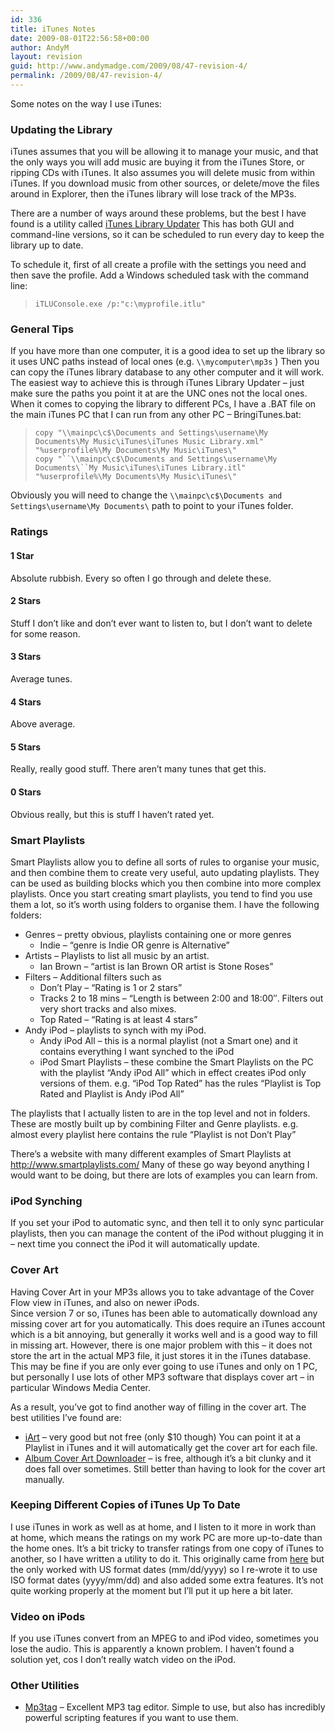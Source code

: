 ```yaml
---
id: 336
title: iTunes Notes
date: 2009-08-01T22:56:58+00:00
author: AndyM
layout: revision
guid: http://www.andymadge.com/2009/08/47-revision-4/
permalink: /2009/08/47-revision-4/
---
```

Some notes on the way I use iTunes:

### Updating the Library

iTunes assumes that you will be allowing it to manage your music, and that the only ways you will add music are buying it from the iTunes Store, or ripping CDs with iTunes. It also assumes you will delete music from within iTunes. If you download music from other sources, or delete/move the files around in Explorer, then the iTunes library will lose track of the MP3s.<!--more-->

There are a number of ways around these problems, but the best I have found is a utility called <a href="http://itlu.ownz.ch/wordpress/" target="_blank">iTunes Library Updater</a> This has both GUI and command-line versions, so it can be scheduled to run every day to keep the library up to date.

To schedule it, first of all create a profile with the settings you need and then save the profile. Add a Windows scheduled task with the command line:

> `iTLUConsole.exe /p:"c:\myprofile.itlu"`

### General Tips

If you have more than one computer, it is a good idea to set up the library so it uses UNC paths instead of local ones (e.g. `\\mycomputer\mp3s` ) Then you can copy the iTunes library database to any other computer and it will work. The easiest way to achieve this is through iTunes Library Updater &#8211; just make sure the paths you point it at are the UNC ones not the local ones. When it comes to copying the library to different PCs, I have a .BAT file on the main iTunes PC that I can run from any other PC &#8211; BringiTunes.bat:

> `copy "\\mainpc\c$\Documents and Settings\username\My Documents\My Music\iTunes\iTunes Music Library.xml" "%userprofile%\My Documents\My Music\iTunes\"`  
>  `copy "``\\mainpc\c$\Documents and Settings\username\My Documents\``My Music\iTunes\iTunes Library.itl" "%userprofile%\My Documents\My Music\iTunes\"`

Obviously you will need to change the `\\mainpc\c$\Documents and Settings\username\My Documents\` path to point to your iTunes folder.

### Ratings

#### 1 Star

Absolute rubbish. Every so often I go through and delete these.

#### 2 Stars

Stuff I don&#8217;t like and don&#8217;t ever want to listen to, but I don&#8217;t want to delete for some reason.

#### 3 Stars

Average tunes.

#### 4 Stars

Above average.

#### 5 Stars

Really, really good stuff. There aren&#8217;t many tunes that get this.

#### 0 Stars

Obvious really, but this is stuff I haven&#8217;t rated yet.

### Smart Playlists

Smart Playlists allow you to define all sorts of rules to organise your music, and then combine them to create very useful, auto updating playlists. They can be used as building blocks which you then combine into more complex playlists. Once you start creating smart playlists, you tend to find you use them a lot, so it&#8217;s worth using folders to organise them. I have the following folders:

  * Genres &#8211; pretty obvious, playlists containing one or more genres 
      * Indie &#8211; &#8220;genre is Indie OR genre is Alternative&#8221;
  * Artists &#8211; Playlists to list all music by an artist. 
      * Ian Brown &#8211; &#8220;artist is Ian Brown OR artist is Stone Roses&#8221;
  * Filters &#8211; Additional filters such as 
      * Don&#8217;t Play &#8211; &#8220;Rating is 1 or 2 stars&#8221;
      * Tracks 2 to 18 mins &#8211; &#8220;Length is between 2:00 and 18:00&#8243;. Filters out very short tracks and also mixes.
      * Top Rated &#8211; &#8220;Rating is at least 4 stars&#8221;
  * Andy iPod &#8211; playlists to synch with my iPod. 
      * Andy iPod All &#8211; this is a normal playlist (not a Smart one) and it contains everything I want synched to the iPod
      * iPod Smart Playlists &#8211; these combine the Smart Playlists on the PC with the playlist &#8220;Andy iPod All&#8221; which in effect creates iPod only versions of them. e.g. &#8220;iPod Top Rated&#8221; has the rules &#8220;Playlist is Top Rated and Playlist is Andy iPod All&#8221;

The playlists that I actually listen to are in the top level and not in folders. These are mostly built up by combining Filter and Genre playlists. e.g. almost every playlist here contains the rule &#8220;Playlist is not Don&#8217;t Play&#8221;

There&#8217;s a website with many different examples of Smart Playlists at <a href="http://www.smartplaylists.com/" target="_blank">http://www.smartplaylists.com/</a> Many of these go way beyond anything I would want to be doing, but there are lots of examples you can learn from.

### iPod Synching

If you set your iPod to automatic sync, and then tell it to only sync particular playlists, then you can manage the content of the iPod without plugging it in &#8211; next time you connect the iPod it will automatically update.

### Cover Art

Having Cover Art in your MP3s allows you to take advantage of the Cover Flow view in iTunes, and also on newer iPods.  
Since version 7 or so, iTunes has been able to automatically download any missing cover art for you automatically. This does require an iTunes account which is a bit annoying, but generally it works well and is a good way to fill in missing art. However, there is one major problem with this &#8211; it does not store the art in the actual MP3 file, it just stores it in the iTunes database. This may be fine if you are only ever going to use iTunes and only on 1 PC, but personally I use lots of other MP3 software that displays cover art &#8211; in particular Windows Media Center.

As a result, you&#8217;ve got to find another way of filling in the cover art. The best utilities I&#8217;ve found are:

  * <a href="http://www.ipodsoft.com/" target="_blank">iArt</a> &#8211; very good but not free (only $10 though) You can point it at a Playlist in iTunes and it will automatically get the cover art for each file.
  * <a href="http://album-cover-art-downloader.en.softonic.com/" target="_blank">Album Cover Art Downloader</a> &#8211; is free, although it&#8217;s a bit clunky and it does fall over sometimes. Still better than having to look for the cover art manually.

### Keeping Different Copies of iTunes Up To Date

I use iTunes in work as well as at home, and I listen to it more in work than at home, which means the ratings on my work PC are more up-to-date than the home ones. It&#8217;s a bit tricky to transfer ratings from one copy of iTunes to another, so I have written a utility to do it. This originally came from [here](http://www.hydrogenaudio.org/forums/index.php?showtopic=34668) but the only worked with US format dates (mm/dd/yyyy) so I re-wrote it to use ISO format dates (yyyy/mm/dd) and also added some extra features. It&#8217;s not quite working properly at the moment but I&#8217;ll put it up here a bit later.

### Video on iPods

If you use iTunes convert from an MPEG to and iPod video, sometimes you lose the audio. This is apparently a known problem. I haven&#8217;t found a solution yet, cos I don&#8217;t really watch video on the iPod.

### Other Utilities

  * <a href="http://www.mp3tag.de/en/" target="_blank">Mp3tag</a> &#8211; Excellent MP3 tag editor. Simple to use, but also has incredibly powerful scripting features if you want to use them.